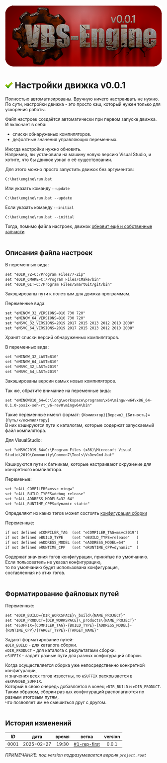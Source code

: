﻿[![logo](../logo.png)](../docs.md "documentation") 

[H]: ../docs.md        "родитель"
[P]: ../icons/progress.png  "в процессе..."
[S]: ../icons/success.png   "ошибок не обнаружено"
[E]: ../icons/empty.png     "нет данных"

[обновит ещё и собственные запчасти]: get_started.md 
    
[![S]][H] Настройки движка v0.0.1
=================================
Полностью автоматизированы. Вручную ничего настраивать не нужно.  
По сути, настройки движка - это просто кэш, который нужен только для ускорения работы.  

Файл настроек создаётся автоматически при первом запуске движка.  
И включает в себя:  
- списки обнаруженых компиляторов.  
- дефолтные значения управляющих переменных.

Иногда настройки нужно обновить.  
Например, вы установили на машину новую версию Visual Studio, и хотите, 
что бы движок узнал о её существовании.  

Для этого можно просто запустить движок без аргументов:  
```
C:\bat\engine\run.bat
```

Или указать команду `--update`  
```
C:\bat\engine\run.bat --update
```

Если указать команду `--initial`  
```
C:\bat\engine\run.bat --initial
```

Тогда, помимо файла настроек, движок [обновит ещё и собственные запчасти]  
<br/>


Описания файла настроек  
-----------------------

В переменных вида:  
```
set "eDIR_7Z=C:/Program Files/7-Zip" 
set "eDIR_CMAKE=C:/Program Files/CMake/bin" 
set "eDIR_GIT=C:/Program Files/SmartGit/git/bin" 
```
Закэшированы пути к полезным для движка программам.  

Переменные вида:  
```
set "eMINGW_32_VERSIONS=810 730 720" 
set "eMINGW_64_VERSIONS=810 730 720" 
set "eMSVC_32_VERSIONS=2019 2017 2015 2013 2012 2010 2008" 
set "eMSVC_64_VERSIONS=2019 2017 2015 2013 2012 2010 2008" 
```
Хранят списки версий обнаруженных компиляторов.  

В переменных вида:  
```
set "eMINGW_32_LAST=810" 
set "eMINGW_64_LAST=810" 
set "eMSVC_32_LAST=2019" 
set "eMSVC_64_LAST=2019" 
```
Закэшированы версии самых новых компиляторов.  

Так же, обратите внимание на переменные вида:  
```
set "eMINGW810_64=C:\long\workspace\programs\x64\mingw-w64\x86_64-8.1.0-posix-seh-rt_v6-rev0\mingw64\bin" 
```
Такие переменные имеют формат: `{Комилятор}{Версия}_{Битность}={Путь/к/компилятору}`  
В них кэшируются пути к каталогам, которые содержат запускаемый файл компилятора.  

Для VisualStudio:  
```
set "eMSVC2019_64=C:\Program Files (x86)\Microsoft Visual Studio\2019\Community\Common7\Tools\VsDevCmd.bat" 
``` 
Кэшируются пути к батникам, которые настраивают окружение для конкретного компилятора.  

Переменые:  
```
set "eALL_COMPILERS=msvc mingw" 
set "eALL_BUILD_TYPES=debug release" 
set "eALL_ADDRESS_MODELS=32 64" 
set "eALL_RUNTIME_CPPS=dynamic static" 
```
Определяют из каких тэгов может состоять [конфигурация сборки](lang_request.md)

Переменные:  
```
if not defined eCOMPILER_TAG  (set "eCOMPILER_TAG=msvc2019") 
if not defined eBUILD_TYPE    (set "eBUILD_TYPE=release"   ) 
if not defined eADDRESS_MODEL (set "eADDRESS_MODEL=64"     ) 
if not defined eRUNTIME_CPP   (set "eRUNTIME_CPP=dynamic"  ) 
```
Содержат значения тэгов конфигурации, принятые по умолчанию.  
Если пользователь не указал конфигурацию,  
то по умолчанию будет использована конфигурация,  
составленная из этих тэгов.  
<br/>


Форматирование файловых путей  
-----------------------------

Переменные:  
```
set "eDIR_BUILD={DIR_WORKSPACE}\_build\{NAME_PROJECT}" 
set "eDIR_PRODUCT={DIR_WORKSPACE}\_products\{NAME_PROJECT}" 
set "eSUFFIX={COMPILER_TAG}-{BUILD_TYPE}-{ADDRESS_MODEL}-{RUNTIME_CPP}/{TARGET_TYPE}-{TARGET_NAME}" 
```
Задают форматирование путей:  
`eDIR_BUILD` - для каталога сборки.  
`eDIR_PRODUCT` - для каталога с результатами сборки.  
`eSUFFIX` - задаёт разные пути для разных конфигураций сборки.  

Когда осуществляется сборка уже непосредственно конкретной конфигурации,  
и значения всех тэгов известны, то `eSUFFIX` раскрывается в `eEXPANDED_SUFFIX`.  
Который в свою очередь добавляется в конец `eDIR_BUILD` и `eDIR_PRODUCT`.  
Таким образом, сборки разных конфигураций располагаются по разным итоговым путям,  
что позволяет им не смешиться друг с другом.  
<br/>


История изменений 
-----------------

| *ID* |    дата    | время |     ветка      | version |  
|:----:|:----------:|:-----:|:--------------:|:-------:|  
| 0001 | 2025-02-27 | 19:30 | [#1-rep-first] |  0.0.1  |  

*ПРИМЕЧАНИЕ: под version подразумевается версия `project.root`*  

[#1-rep-first]: ../history.md#-v001-rep
